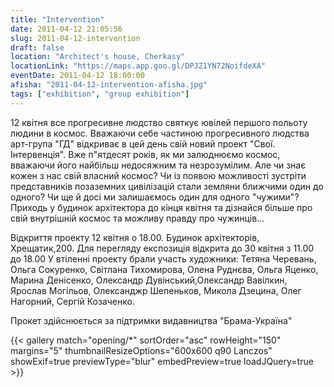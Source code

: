 ```yaml
---
title: "Intervention"
date: 2011-04-12 21:05:56
slug: 2011-04-12-intervention
draft: false
location: "Architect's house, Cherkasy"
locationLink: "https://maps.app.goo.gl/DPJZ1YN72NoifdeXA"
eventDate: 2011-04-12 18:00:00
afisha: "2011-04-12-intervention-afisha.jpg"
tags: ["exhibition", "group exhibition"]
---
```


12 квітня все прогресивне людство святкує ювілей першого польоту людини в космос. Вважаючи себе частиною прогресивного людства арт-група "ГД" відкриває в цей день свій новий проект "Свої. Інтервенція". Вже п"ятдесят років, як ми залюднюємо космос, вважаючи його найбільш недосяжним та незрозумілим. Але чи знає кожен з нас свій власний космос? Чи із появою можливості зустріти представників позаземних цивілізацій стали земляни ближчими один до одного? Чи ще й досі ми залишаємось один для одного "чужими"? Приходь у будинок архітектора до кінця квітня та дізнайся більше про свій внутрішній космос та можливу правду про чужинців...

Відкриття проекту 12 квітня о 18.00. Будинок архітекторів, Хрещатик,200. Для перегляду експозиція відкрита до 30 квітня з 11.00 до 18.00 У втіленні проекту брали участь художники: Тетяна Черевань, Ольга Сокуренко, Світлана Тихомирова, Олена Руднєва, Ольга Яценко, Марина Денісенко, Олександр Дувінський,Олександр Вавілкин, Ярослав Могільов, Олександжр Шепеньков, Микола Дзецина, Олег Нагорний, Сергій Козаченко.

Прокет здійснюється за підтримки видавництва "Брама-Україна"

{{< gallery match="opening/*" sortOrder="asc" rowHeight="150" margins="5" thumbnailResizeOptions="600x600 q90 Lanczos" showExif=true previewType="blur" embedPreview=true loadJQuery=true >}}

